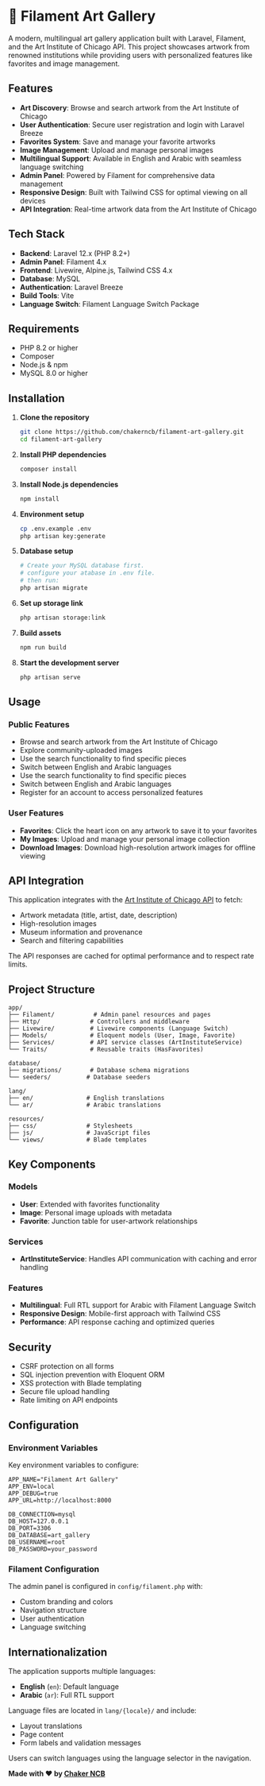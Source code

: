 # 🎨 Filament Art Gallery

A modern, multilingual art gallery application built with Laravel, Filament, and the Art Institute of Chicago API. This project showcases artwork from renowned institutions while providing users with personalized features like favorites and image management.

## Features

- **Art Discovery**: Browse and search artwork from the Art Institute of Chicago
- **User Authentication**: Secure user registration and login with Laravel Breeze
- **Favorites System**: Save and manage your favorite artworks
- **Image Management**: Upload and manage personal images
- **Multilingual Support**: Available in English and Arabic with seamless language switching
- **Admin Panel**: Powered by Filament for comprehensive data management
- **Responsive Design**: Built with Tailwind CSS for optimal viewing on all devices
- **API Integration**: Real-time artwork data from the Art Institute of Chicago

## Tech Stack

- **Backend**: Laravel 12.x (PHP 8.2+)
- **Admin Panel**: Filament 4.x
- **Frontend**: Livewire, Alpine.js, Tailwind CSS 4.x
- **Database**: MySQL
- **Authentication**: Laravel Breeze
- **Build Tools**: Vite
- **Language Switch**: Filament Language Switch Package

## Requirements

- PHP 8.2 or higher
- Composer
- Node.js & npm
- MySQL 8.0 or higher

## Installation

1. **Clone the repository**
   ```bash
   git clone https://github.com/chakerncb/filament-art-gallery.git
   cd filament-art-gallery
   ```

2. **Install PHP dependencies**
   ```bash
   composer install
   ```

3. **Install Node.js dependencies**
   ```bash
   npm install
   ```

4. **Environment setup**
   ```bash
   cp .env.example .env
   php artisan key:generate
   ```

5. **Database setup**
   ```bash
   # Create your MySQL database first.
   # configure your atabase in .env file.
   # then run:
   php artisan migrate
   ```

6. **Set up storage link** 
   ```bash
   php artisan storage:link
   ```

7. **Build assets**
   ```bash
   npm run build
   ```

8. **Start the development server**
   ```bash
   php artisan serve
   ```

## Usage

### Public Features
- Browse and search artwork from the Art Institute of Chicago
- Explore community-uploaded images
- Use the search functionality to find specific pieces
- Switch between English and Arabic languages
- Use the search functionality to find specific pieces
- Switch between English and Arabic languages
- Register for an account to access personalized features

### User Features
- **Favorites**: Click the heart icon on any artwork to save it to your favorites
- **My Images**: Upload and manage your personal image collection
- **Download Images**: Download high-resolution artwork images for offline viewing

## API Integration

This application integrates with the [Art Institute of Chicago API](https://api.artic.edu/docs/) to fetch:
- Artwork metadata (title, artist, date, description)
- High-resolution images
- Museum information and provenance
- Search and filtering capabilities

The API responses are cached for optimal performance and to respect rate limits.

## Project Structure

```
app/
├── Filament/           # Admin panel resources and pages
├── Http/              # Controllers and middleware
├── Livewire/          # Livewire components (Language Switch)
├── Models/            # Eloquent models (User, Image, Favorite)
├── Services/          # API service classes (ArtInstituteService)
└── Traits/            # Reusable traits (HasFavorites)

database/
├── migrations/        # Database schema migrations
└── seeders/          # Database seeders

lang/
├── en/               # English translations
└── ar/               # Arabic translations

resources/
├── css/              # Stylesheets
├── js/               # JavaScript files
└── views/            # Blade templates
```

## Key Components

### Models
- **User**: Extended with favorites functionality
- **Image**: Personal image uploads with metadata
- **Favorite**: Junction table for user-artwork relationships

### Services
- **ArtInstituteService**: Handles API communication with caching and error handling

### Features
- **Multilingual**: Full RTL support for Arabic with Filament Language Switch
- **Responsive Design**: Mobile-first approach with Tailwind CSS
- **Performance**: API response caching and optimized queries

## Security

- CSRF protection on all forms
- SQL injection prevention with Eloquent ORM
- XSS protection with Blade templating
- Secure file upload handling
- Rate limiting on API endpoints

## Configuration

### Environment Variables
Key environment variables to configure:

```env
APP_NAME="Filament Art Gallery"
APP_ENV=local
APP_DEBUG=true
APP_URL=http://localhost:8000

DB_CONNECTION=mysql
DB_HOST=127.0.0.1
DB_PORT=3306
DB_DATABASE=art_gallery
DB_USERNAME=root
DB_PASSWORD=your_password
```

### Filament Configuration
The admin panel is configured in `config/filament.php` with:
- Custom branding and colors
- Navigation structure
- User authentication
- Language switching

## Internationalization

The application supports multiple languages:

- **English** (`en`): Default language
- **Arabic** (`ar`): Full RTL support

Language files are located in `lang/{locale}/` and include:
- Layout translations
- Page content
- Form labels and validation messages

Users can switch languages using the language selector in the navigation.


**Made with ❤️ by [Chaker NCB](https://github.com/chakerncb)**

